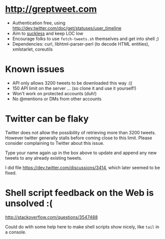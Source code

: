 # <http://greptweet.com>

* Authentication free, using <http://dev.twitter.com/doc/get/statuses/user_timeline>
* Aim to [suckless](http://suckless.org/) and keep LOC low
* Encourage folks to use `fetch-tweets.sh` themselves and get into shell ;)
* Dependencies: curl, libhtml-parser-perl (to decode HTML entities), xmlstarlet, coreutils

# Known issues

* API only allows 3200 tweets to be downloaded this way :((
* 150 API limit on the server ... (so clone it and use it yourself!)
* Won't work on protected accounts (duh!)
* No @mentions or DMs from other accounts

# Twitter can be flaky

Twitter does not allow the possibility of retrieving more than 3200 tweets.
However twitter generally stalls before coming close to this limit. Please
consider complaining to Twitter about this issue.

Type your name again up in the box above to update and append any new tweets
to any already existing tweets.

I did file <https://dev.twitter.com/discussions/3414>, which later seemed to be fixed.

# Shell script feedback on the Web is unsolved :(

<http://stackoverflow.com/questions/3547488>

Could do with some help here to make shell scripts show nicely, like `tail` in a console.
